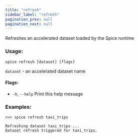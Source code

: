 ```yaml
---
title: "refresh"
sidebar_label: "refresh"
pagination_prev: null
pagination_next: null
---
```


Refreshes an accelerated dataset loaded by the Spice runtime

### Usage:
```shell
spice refresh [dataset] [flags]
```

`dataset` - an accelerated dataset name

#### Flags:
  - `-h`, `--help`   Print this help message

### Examples:
```shell 
>>> spice refresh taxi_trips

Refreshing dataset taxi_trips ...
Dataset refresh triggered for taxi_trips.
```


